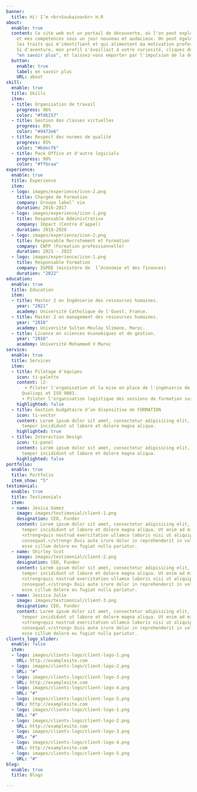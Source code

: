 ```yaml
---
banner:
  title: Hi! I’m <br>Soukaina<br> H.R
about:
  enable: true
  content: Ce site web est un portail de découverte, où l'on peut explorer mon parcours
    et mes compétences sous un jour nouveau et audacieux. On peut également y entrevoir
    les traits qui m'identifient et qui alimentent ma motivation professionnelle.
    Si d'aventure, mon profil s'éveillait à votre curiosité, cliquez donc sur le bouton
    "en savoir plus", et laissez-vous emporter par l'impulsion de la découverte !
  button:
    enable: true
    label: en savoir plus
    URL: about
skill:
  enable: true
  title: Skills
  item:
  - title: Organisation de travail
    progress: 96%
    color: "#fdb157"
  - title: Gestion des classes virtuelles
    progress: 89%
    color: "#9473e6"
  - title: Respect des normes de qualité
    progress: 85%
    color: "#bdecf6"
  - title: Pack Office et d'autre logiciels
    progress: 90%
    color: "#ffbcaa"
experience:
  enable: true
  title: Experience
  item:
  - logo: images/experience/icon-2.png
    title: Chargée de Formation
    company: Groupe label’ vie
    duration: 2016-2017
  - logo: images/experience/icon-1.png
    title: Responsable Administrative
    company: Impact (Centre d’appel)
    duration: 2018-2020
  - logo: images/experience/icon-2.png
    title: Responsable Recrutement et Formation
    company: CNFP (Formation professionnelle)
    duration: 2021 - 2022
  - logo: images/experience/icon-1.png
    title: Responsable Formation
    company: IGPDE (ministère de  l’économie et des finances)
    duration: "2022"
education:
  enable: true
  title: Education
  item:
  - title: Master 2 en Ingénierie des ressources humaines.
    year: "2021"
    academy: Université Catholique de l'Ouest, France.
  - title: Master 2 en management des ressources humaines.
    year: "2018"
    academy: Université Sultan Moulay Slimane, Maroc.
  - title: Licence en sciences économiques et de gestion.
    year: "2016"
    academy: Université Mohammed V Maroc
service:
  enable: true
  title: Services
  item:
  - title: Pilotage d'équipes
    icon: ti-palette
    content: |2-
       - Piloter l'organisation et la mise en place de l'ingénierie de formation dans le respect des normes qualité
      Qualiopi et ISO 9001.
      - Piloter l'organisation logistique des sessions de formation sur mesure pour nos client.
    highlighted: false
  - title: Gestion budgétaire d’un dispositive de FORMATION
    icon: ti-vector
    content: Lorem ipsum dolor sit amet, consectetur adipisicing elit, sed do eiusmod
      tempor incididunt ut labore et dolore magna aliqua.
    highlighted: true
  - title: Interaction Design
    icon: ti-panel
    content: Lorem ipsum dolor sit amet, consectetur adipisicing elit, sed do eiusmod
      tempor incididunt ut labore et dolore magna aliqua.
    highlighted: false
portfolio:
  enable: true
  title: Portfolio
  item_show: "5"
testimonial:
  enable: true
  title: Testimonials
  item:
  - name: Jesica Gomez
    image: images/testimonial/client-1.png
    designation: CEO, Funder
    content: Lorem ipsum dolor sit amet, consectetur adipisicing elit, sed do eiusmod
      tempor incididunt ut labore et dolore magna aliqua. Ut enim ad minim veniam,
      <strong>quis nostrud exercitation ullamco laboris nisi ut aliquip ex ea commodo
      consequat.</strong> Duis aute irure dolor in reprehenderit in voluptate velit
      esse cillum dolore eu fugiat nulla pariatur.
  - name: Shirley Scot
    image: images/testimonial/client-2.png
    designation: CEO, Funder
    content: Lorem ipsum dolor sit amet, consectetur adipisicing elit, sed do eiusmod
      tempor incididunt ut labore et dolore magna aliqua. Ut enim ad minim veniam,
      <strong>quis nostrud exercitation ullamco laboris nisi ut aliquip ex ea commodo
      consequat.</strong> Duis aute irure dolor in reprehenderit in voluptate velit
      esse cillum dolore eu fugiat nulla pariatur.
  - name: Jessica Julie
    image: images/testimonial/client-3.png
    designation: CEO, Funder
    content: Lorem ipsum dolor sit amet, consectetur adipisicing elit, sed do eiusmod
      tempor incididunt ut labore et dolore magna aliqua. Ut enim ad minim veniam,
      <strong>quis nostrud exercitation ullamco laboris nisi ut aliquip ex ea commodo
      consequat.</strong> Duis aute irure dolor in reprehenderit in voluptate velit
      esse cillum dolore eu fugiat nulla pariatur.
clients_logo_slider:
  enable: false
  item:
  - logo: images/clients-logo/client-logo-1.png
    URL: http://examplesite.com
  - logo: images/clients-logo/client-logo-2.png
    URL: "#"
  - logo: images/clients-logo/client-logo-3.png
    URL: http://examplesite.com
  - logo: images/clients-logo/client-logo-4.png
    URL: "#"
  - logo: images/clients-logo/client-logo-5.png
    URL: http://examplesite.com
  - logo: images/clients-logo/client-logo-1.png
    URL: "#"
  - logo: images/clients-logo/client-logo-2.png
    URL: http://examplesite.com
  - logo: images/clients-logo/client-logo-3.png
    URL: "#"
  - logo: images/clients-logo/client-logo-4.png
    URL: http://examplesite.com
  - logo: images/clients-logo/client-logo-5.png
    URL: "#"
blog:
  enable: true
  title: Blogs

---
```

